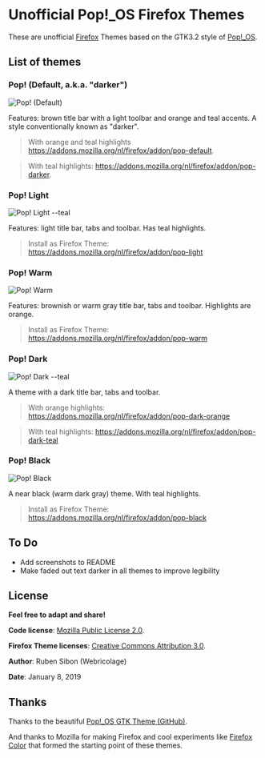# Unofficial Pop!_OS Firefox Themes

These are unofficial [Firefox](https://www.mozilla.org/firefox/) Themes based on the GTK3.2 style of [Pop!\_OS](https://system76.com/pop).

## List of themes

### Pop! (Default, a.k.a. "darker")

![Pop! (Default)](theme-pop-default/theme-pop-default.png "Pop! (Default)")

Features: brown title bar with a light toolbar and orange and teal accents. A style conventionally known as "darker".

> With orange and teal highlights https://addons.mozilla.org/nl/firefox/addon/pop-default.

> With teal highlights: https://addons.mozilla.org/nl/firefox/addon/pop-darker.

### Pop! Light

![Pop! Light --teal](theme-pop-light--teal/theme-pop-light--teal.png "Pop! Light --teal")

Features: light title bar, tabs and toolbar. Has teal highlights.

> Install as Firefox Theme: https://addons.mozilla.org/nl/firefox/addon/pop-light

### Pop! Warm

![Pop! Warm](theme-pop-warm/theme-pop-warm.png "Pop! Warm")

Features: brownish or warm gray title bar, tabs and toolbar. Highlights are orange.

> Install as Firefox Theme: https://addons.mozilla.org/nl/firefox/addon/pop-warm

### Pop! Dark

![Pop! Dark --teal](theme-pop-dark--teal/theme-pop-dark--teal.png "Pop! Dark --teal")

A theme with a dark title bar, tabs and toolbar.

> With orange highlights: https://addons.mozilla.org/nl/firefox/addon/pop-dark-orange

> With teal highlights: https://addons.mozilla.org/nl/firefox/addon/pop-dark-teal

### Pop! Black

![Pop! Black](theme-pop-black--teal/theme-pop-black--teal.png "Pop! Black")

A near black (warm dark gray) theme. With teal highlights.

> Install as Firefox Theme: https://addons.mozilla.org/nl/firefox/addon/pop-black

## To Do

* Add screenshots to README
* Make faded out text darker in all themes to improve legibility

## License

__Feel free to adapt and share!__

__Code license__: [Mozilla Public License 2.0](https://www.mozilla.org/en-US/MPL/2.0/).

__Firefox Theme licenses__: [Creative Commons Attribution 3.0](https://creativecommons.org/licenses/by/3.0/).

__Author__: Ruben Sibon (Webricolage)

__Date__: January 8, 2019

## Thanks

Thanks to the beautiful [Pop!_OS GTK Theme \(GitHub\)](https://github.com/pop-os/gtk-theme).

And thanks to Mozilla for making Firefox and cool experiments like [Firefox Color](https://testpilot.firefox.com/experiments/color) that formed the starting point of these themes.
